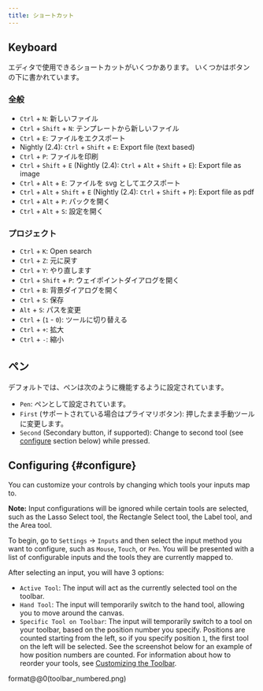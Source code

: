 ```yaml
---
title: ショートカット
---
```


## Keyboard

エディタで使用できるショートカットがいくつかあります。
いくつかはボタンの下に書かれています。

### 全般

- `Ctrl` + `N`: 新しいファイル
- `Ctrl` + `Shift` + `N`: テンプレートから新しいファイル
- `Ctrl` + `E`: ファイルをエクスポート
- Nightly (2.4): `Ctrl` + `Shift` + `E`: Export file (text based)
- `Ctrl` + `P`: ファイルを印刷
- `Ctrl` + `Shift` + `E` (Nightly (2.4): `Ctrl` + `Alt` + `Shift` + `E`): Export file as image
- `Ctrl` + `Alt` + `E`: ファイルを svg としてエクスポート
- `Ctrl` + `Alt` + `Shift` + `E` (Nightly (2.4): `Ctrl` + `Shift` + `P`): Export file as pdf
- `Ctrl` + `Alt` + `P`: パックを開く
- `Ctrl` + `Alt` + `S`: 設定を開く

### プロジェクト

- `Ctrl` + `K`: Open search
- `Ctrl` + `Z`: 元に戻す
- `Ctrl` + `Y`: やり直します
- `Ctrl` + `Shift` + `P`: ウェイポイントダイアログを開く
- `Ctrl` + `B`: 背景ダイアログを開く
- `Ctrl` + `S`: 保存
- `Alt` + `S`: パスを変更
- `Ctrl` + (`1` - `0`): ツールに切り替える
- `Ctrl` + `+`: 拡大
- `Ctrl` + `-`: 縮小

## ペン

デフォルトでは、ペンは次のように機能するように設定されています。

- `Pen`: ペンとして設定されています。
- `First` (サポートされている場合はプライマリボタン): 押したまま手動ツールに変更します。
- `Second` (Secondary button, if supported): Change to second tool (see [configure](#configure) section below) while pressed.

## Configuring {#configure}

You can customize your controls by changing which tools your inputs map to.

**Note:** Input configurations will be ignored while certain tools are selected, such as the Lasso Select tool, the Rectangle Select tool, the Label tool, and the Area tool.

To begin, go to `Settings` → `Inputs` and then select the input method you want to configure, such as `Mouse`, `Touch`, or `Pen`. You will be presented with a list of configurable inputs and the tools they are currently mapped to.

After selecting an input, you will have 3 options:

- `Active Tool`: The input will act as the currently selected tool on the toolbar.
- `Hand Tool`: The input will temporarily switch to the hand tool, allowing you to move around the canvas.
- `Specific Tool on Toolbar`: The input will temporarily switch to a tool on your toolbar, based on the position number you specify. Positions are counted starting from the left, so if you specify position `1`, the first tool on the left will be selected. See the screenshot below for an example of how position numbers are counted. For information about how to reorder your tools, see [Customizing the Toolbar](../intro/#customizing-the-toolbar).

format@@0(toolbar_numbered.png)